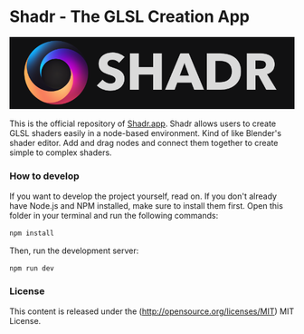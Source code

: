 # Shadr - The GLSL Creation App

![Shadr logo](/assets/img/shadr.webp)

This is the official repository of [Shadr.app](https://shadr.app/). Shadr allows users to create GLSL shaders easily in a node-based environment. Kind of like Blender's shader editor. Add and drag nodes and connect them together to create simple to complex shaders.

### How to develop

If you want to develop the project yourself, read on. If you don't already have Node.js and NPM installed, make sure to install them first. Open this folder in your terminal and run the following commands:

```sh
npm install
```

Then, run the development server:

```sh
npm run dev
```


### License
This content is released under the (http://opensource.org/licenses/MIT) MIT License.